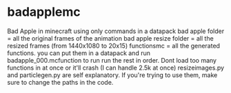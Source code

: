# badapplemc
Bad Apple in minecraft using only commands in a datapack
bad apple folder = all the original frames of the animation
bad apple resize folder = all the resized frames (from 1440x1080 to 20x15)
functionsmc = all the generated functions. you can put them in a datapack and run badapple_000.mcfunction to run run the rest in order. Dont load too many functions in at once or it'll crash (I can handle 2.5k at once)
resizeimages.py and particlegen.py are self explanatory. If you're trying to use them, make sure to change the paths in the code.

